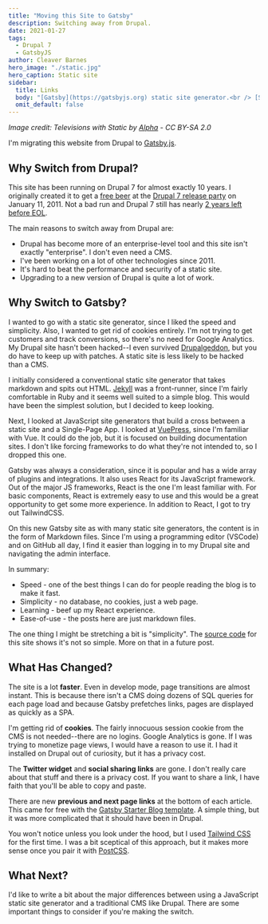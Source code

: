 ```yaml
---
title: "Moving this Site to Gatsby"
description: Switching away from Drupal.
date: 2021-01-27
tags:
  - Drupal 7
  - GatsbyJS
author: Cleaver Barnes
hero_image: "./static.jpg"
hero_caption: Static site
sidebar:
  title: Links
  body: "[Gatsby](https://gatsbyjs.org) static site generator.<br /> [Source code](https://github.com/cleaver/cleaver-gatsby) for this site.<br /> [How to GraphQL](https://www.howtographql.com/) on querying content.<br /> [Tailwind CSS](https://tailwindcss.com/)."
  omit_default: false
---
```

*Image credit: Televisions with Static by [Alpha](https://www.flickr.com/photos/10559879@N00/3074274626) - CC BY-SA 2.0*

I'm migrating this website from Drupal to [Gatsby.js](https://gatsbyjs.org).
## Why Switch from Drupal?

This site has been running on Drupal 7 for almost exactly 10 years. I originally created it to get a [free beer](/blog/drupal-hookpagealter-example) at the [Drupal 7 release party](https://groups.drupal.org/node/113014) on January 11, 2011. Not a bad run and Drupal 7 still has nearly [2 years left before EOL](https://www.drupal.org/psa-2019-02-25).

The main reasons to switch away from Drupal are:

<!-- more -->
- Drupal has become more of an enterprise-level tool and this site isn't exactly "enterprise". I don't even need a CMS.
- I've been working on a lot of other technologies since 2011.
- It's hard to beat the performance and security of a static site.
- Upgrading to a new version of Drupal is quite a lot of work.

## Why Switch to Gatsby?

I wanted to go with a static site generator, since I liked the speed and simplicity. Also, I wanted to get rid of cookies entirely. I'm not trying to get customers and track conversions, so there's no need for Google Analytics. My Drupal site hasn't been hacked--I even survived [Drupalgeddon](https://www.drupal.org/forum/newsletters/security-advisories-for-drupal-core/2014-10-15/sa-core-2014-005-drupal-core-sql), but you do have to keep up with patches. A static site is less likely to be hacked than a CMS.

I initially considered a conventional static site generator that takes markdown and spits out HTML. [Jekyll](https://jekyllrb.com/) was a front-runner, since I'm fairly comfortable in Ruby and it seems well suited to a simple blog. This would have been the simplest solution, but I decided to keep looking.

Next, I looked at JavaScript site generators that build a cross between a static site and a Single-Page App. I looked at [VuePress](https://vuepress.vuejs.org/), since I'm familiar with Vue. It could do the job, but it is focused on building documentation sites. I don't like forcing frameworks to do what they're not intended to, so I dropped this one.

Gatsby was always a consideration, since it is popular and has a wide array of plugins and integrations. It also uses React for its JavaScript framework. Out of the major JS frameworks, React is the one I'm least familiar with. For basic components, React is extremely easy to use and this would be a great opportunity to get some more experience. In addition to React, I got to try out TailwindCSS.

On this new Gatsby site as with many static site generators, the content is in the form of Markdown files. Since I'm using a programming editor (VSCode) and on GitHub all day, I find it easier than logging in to my Drupal site and navigating the admin interface.

In summary:

- Speed - one of the best things I can do for people reading the blog is to make it fast.
- Simplicity - no database, no cookies, just a web page.
- Learning - beef up my React experience.
- Ease-of-use - the posts here are just markdown files.

The one thing I might be stretching a bit is "simplicity". The [source code](https://github.com/cleaver/cleaver-gatsby) for this site shows it's not so simple. More on that in a future post.

## What Has Changed?

The site is a lot **faster**. Even in develop mode, page transitions are almost instant. This is because there isn't a CMS doing dozens of SQL queries for each page load and because Gatsby prefetches links, pages are displayed as quickly as a SPA.

I'm getting rid of **cookies**. The fairly innocuous session cookie from the CMS is not needed--there are no logins. Google Analytics is gone. If I was trying to monetize page views, I would have a reason to use it. I had it installed on Drupal out of curiosity, but it has a privacy cost.

The **Twitter widget** and **social sharing links** are gone. I don't really care about that stuff and there is a privacy cost. If you want to share a link, I have faith that you'll be able to copy and paste.

There are new **previous and next page links** at the bottom of each article. This came for free with the [Gatsby Starter Blog template](https://github.com/gatsbyjs/gatsby-starter-blog). A simple thing, but it was more complicated that it should have been in Drupal.

You won't notice unless you look under the hood, but I used [Tailwind CSS](https://tailwindcss.com/) for the first time. I was a bit sceptical of this approach, but it makes more sense once you pair it with [PostCSS](https://postcss.org/).

## What Next?

I'd like to write a bit about the major differences between using a JavaScript static site generator and a traditional CMS like Drupal. There are some important things to consider if you're making the switch.